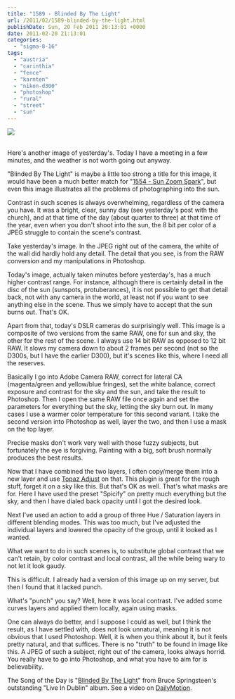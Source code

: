```yaml
---
title: "1589 - Blinded By The Light"
url: /2011/02/1589-blinded-by-the-light.html
publishDate: Sun, 20 Feb 2011 20:13:01 +0000
date: 2011-02-20 21:13:01
categories: 
  - "sigma-8-16"
tags: 
  - "austria"
  - "carinthia"
  - "fence"
  - "karnten"
  - "nikon-d300"
  - "photoshop"
  - "rural"
  - "street"
  - "sun"
---
```

<div class="container">
<div class="center"><a target="_blank" href="https://d25zfm9zpd7gm5.cloudfront.net/1200x1200/2011/20110219_144806_ps.jpg"><img src="https://d25zfm9zpd7gm5.cloudfront.net/0600x0600/2011/20110219_144806_ps.jpg" /></a></div>
</div>
<br />

Here's another image of yesterday's. Today I have a meeting in a few minutes, and the weather is not worth going out anyway. 

"Blinded By The Light" is maybe a little too strong a title for this image, it would have been a much better match for "<a target="_blank" href="/2011/01/1554-sun-zoom-spark.html">1554 - Sun Zoom Spark</a>", but even this image illustrates all the problems of photographing into the sun.

Contrast in such scenes is always overwhelming, regardless of the camera you have. It was a bright, clear, sunny day (see yesterday's post with the church), and at that time of the day (about quarter to three) at that time of the year, even when you don't shoot into the sun, the 8 bit per color of a JPEG struggle to contain the scene's contrast.

Take yesterday's image. In the JPEG right out of the camera, the white of the wall did hardly hold any detail. The detail that you see, is from the RAW conversion and my manipulations in Photoshop.

Today's image, actually taken minutes before yesterday's, has a much higher contrast range. For instance, although there is certainly detail in the disc of the sun (sunspots, protuberances), it is not possible to get that detail back, not with any camera in the world, at least not if you want to see anything else in the scene. Thus we simply have to accept that the sun burns out. That's OK.

Apart from that, today's DSLR cameras do surprisingly well. This image is a composite of two versions from the same RAW, one for sun and sky, the other for the rest of the scene. I always use 14 bit RAW as opposed to 12 bit RAW. It slows my camera down to about 2 frames per second (not so the D300s, but I have the earlier D300), but it's scenes like this, where I need all the reserves.

Basically I go into Adobe Camera RAW, correct for lateral CA (magenta/green and yellow/blue fringes), set the white balance, correct exposure and contrast for the sky and the sun, and take the result to Photoshop. Then I open the same RAW file once again and set the parameters for everything but the sky, letting the sky burn out. In many cases I use a warmer color temperature for this second variant. I take the second version into Photoshop as well, layer the two, and then I use a mask on the top layer.

Precise masks don't work very well with those fuzzy subjects, but fortunately the eye is forgiving. Painting with a big, soft brush normally produces the best results.

Now that I have combined the two layers, I often copy/merge them into a new layer and use <a target="_blank" href="http://www.topazlabs.com/adjust/">Topaz Adjust</a> on that. This plugin is great for the rough stuff, forget it on a sky like this. But that's OK as well. That's what masks are for. Here I have used the preset "Spicify" on pretty much everything but the sky, and then I have dialed back opacity until I got the desired look.

Next I've used an action to add a group of three Hue / Saturation layers in different blending modes. This was too much, but I've adjusted the individual layers and lowered the opacity of the group, until it looked as I wanted.

What we want to do in such scenes is, to substitute global contrast that we can't retain, by color contrast and local contrast, all the while being wary to not let it look gaudy.

This is difficult. I already had a version of this image up on my server, but then I found that it lacked punch.

What's "punch" you say? Well, here it was local contrast. I've added some curves layers and applied them locally, again using masks. 

 One can always do better, and I suppose I could as well, but I think the result, as I have settled with, does not look unnatural, meaning it is not obvious that I used Photoshop. Well, it is when you think about it, but it feels pretty natural, and that suffices. There is no "truth" to be found in image like this. A JPEG of such a subject, right out of the camera, looks always horrid. You really have to go into Photoshop, and what you have to aim for is believability.

The Song of the Day is "<a target="_blank" href="http://www.lyricsmode.com/lyrics/b/bruce_springsteen/blinded_by_the_light.html">Blinded By The Light</a>" from Bruce Springsteen's outstanding "Live In Dublin" album. See a video on <a target="_blank" href="http://www.dailymotion.com/video/x859u0_bruce-springsteen-blinded-by-the-li_music">DailyMotion</a>.

